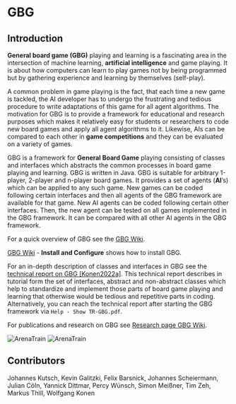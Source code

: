 # GBG 

## Introduction
**General board game (GBG)** playing and learning is a fascinating area in the
intersection of machine learning, **artificial intelligence** and game playing. It is
about how computers can learn to play games not by being programmed but by
gathering experience and learning by themselves (self-play).

A common problem in game playing is the fact, that each time a new game is tackled,
the AI developer has to undergo the frustrating and tedious procedure to
write adaptations of this game for all agent algorithms. The motivation for GBG is to provide a framework for educational and research purposes which makes it relatively easy for students or researchers to code new board games and apply all agent algorithms to it. Likewise, AIs can be compared to each other in **game competitions** and they can be evaluated on a variety of games. 

GBG is a framework for **General Board Game** playing consisting of classes and interfaces which abstracts the common processes in board game playing and learning. GBG is written in Java. GBG is suitable for arbitrary 
1-player, 2-player and n-player board games. It provides a set of agents (**AI**’s) which can be applied to any such game. 
New games can be coded following certain interfaces and then all agents of the GBG framework are available for that game. 
New AI agents can be coded following certain other interfaces. Then, the new agent can be tested on all 
games implemented in the GBG framework. It can be compared with all other AI agents in the GBG framework. 

For a quick overview of GBG see the [GBG Wiki](https://github.com/WolfgangKonen/GBG/wiki).

[GBG Wiki](https://github.com/WolfgangKonen/GBG/wiki) - **Install and Configure** shows how to install GBG.

For an in-depth description of classes and interfaces in GBG see the [technical report on GBG [Konen2022a]](http://www.gm.fh-koeln.de/ciopwebpub/Konen22a.d/TR-GBG.pdf). This technical report describes in tutorial form 
the set of interfaces, abstract and non-abstract classes which help to standardize and implement
those parts of board game playing and learning that otherwise would be tedious and repetitive parts in coding. 
Alternatively, you can reach the technical report after starting the GBG framework via  `Help - Show TR-GBG.pdf`.

For publications and research on GBG see [Research page GBG Wiki](https://github.com/WolfgangKonen/GBG/wiki/Research).

![ArenaTrain](https://github.com/WolfgangKonen/GBG/blob/master/resources/figArenaTrain.png)
![ArenaTrain](https://github.com/WolfgangKonen/GBG/blob/master/resources/HexGameboard01_w.png)

## Contributors
Johannes Kutsch, Kevin Galitzki, Felix Barsnick, Johannes Scheiermann, Julian Cöln, Yannick Dittmar, Percy Wünsch, Simon Meißner, Tim Zeh, Markus Thill, Wolfgang Konen
